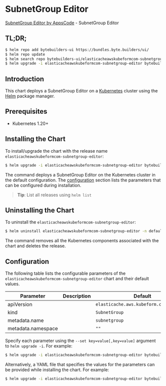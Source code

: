 # SubnetGroup Editor

[SubnetGroup Editor by AppsCode](https://byte.builders) - SubnetGroup Editor

## TL;DR;

```bash
$ helm repo add bytebuilders-ui https://bundles.byte.builders/ui/
$ helm repo update
$ helm search repo bytebuilders-ui/elasticacheawskubeformcom-subnetgroup-editor --version=v0.4.18
$ helm upgrade -i elasticacheawskubeformcom-subnetgroup-editor bytebuilders-ui/elasticacheawskubeformcom-subnetgroup-editor -n default --create-namespace --version=v0.4.18
```

## Introduction

This chart deploys a SubnetGroup Editor on a [Kubernetes](http://kubernetes.io) cluster using the [Helm](https://helm.sh) package manager.

## Prerequisites

- Kubernetes 1.20+

## Installing the Chart

To install/upgrade the chart with the release name `elasticacheawskubeformcom-subnetgroup-editor`:

```bash
$ helm upgrade -i elasticacheawskubeformcom-subnetgroup-editor bytebuilders-ui/elasticacheawskubeformcom-subnetgroup-editor -n default --create-namespace --version=v0.4.18
```

The command deploys a SubnetGroup Editor on the Kubernetes cluster in the default configuration. The [configuration](#configuration) section lists the parameters that can be configured during installation.

> **Tip**: List all releases using `helm list`

## Uninstalling the Chart

To uninstall the `elasticacheawskubeformcom-subnetgroup-editor`:

```bash
$ helm uninstall elasticacheawskubeformcom-subnetgroup-editor -n default
```

The command removes all the Kubernetes components associated with the chart and deletes the release.

## Configuration

The following table lists the configurable parameters of the `elasticacheawskubeformcom-subnetgroup-editor` chart and their default values.

|     Parameter      | Description |                      Default                       |
|--------------------|-------------|----------------------------------------------------|
| apiVersion         |             | <code>elasticache.aws.kubeform.com/v1alpha1</code> |
| kind               |             | <code>SubnetGroup</code>                           |
| metadata.name      |             | <code>subnetgroup</code>                           |
| metadata.namespace |             | <code>""</code>                                    |


Specify each parameter using the `--set key=value[,key=value]` argument to `helm upgrade -i`. For example:

```bash
$ helm upgrade -i elasticacheawskubeformcom-subnetgroup-editor bytebuilders-ui/elasticacheawskubeformcom-subnetgroup-editor -n default --create-namespace --version=v0.4.18 --set apiVersion=elasticache.aws.kubeform.com/v1alpha1
```

Alternatively, a YAML file that specifies the values for the parameters can be provided while
installing the chart. For example:

```bash
$ helm upgrade -i elasticacheawskubeformcom-subnetgroup-editor bytebuilders-ui/elasticacheawskubeformcom-subnetgroup-editor -n default --create-namespace --version=v0.4.18 --values values.yaml
```
